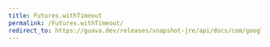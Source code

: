 ```yaml
---
title: Futures.withTimeout
permalink: /Futures.withTimeout/
redirect_to: https://guava.dev/releases/snapshot-jre/api/docs/com/google/common/util/concurrent/Futures.html#withTimeout-com.google.common.util.concurrent.ListenableFuture-java.time.Duration-java.util.concurrent.ScheduledExecutorService-
---
```

